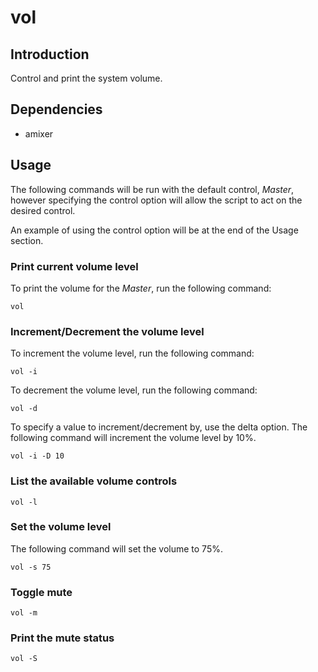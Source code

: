 # vol

## Introduction

Control and print the system volume.

## Dependencies

- amixer

## Usage

The following commands will be run with the default control, *Master*, however
specifying the control option will allow the script to act on the desired
control.

An example of using the control option will be at the end of the Usage section.

### Print current volume level

To print the volume for the *Master*, run the following command:
```
vol
```

### Increment/Decrement the volume level

To increment the volume level, run the following command:
```
vol -i
```

To decrement the volume level, run the following command:
```
vol -d
```

To specify a value to increment/decrement by, use the delta option. The
following command will increment the volume level by 10%.
```
vol -i -D 10
```

### List the available volume controls

```
vol -l
```

### Set the volume level

The following command will set the volume to 75%.
```
vol -s 75
```

### Toggle mute

```
vol -m
```

### Print the mute status

```
vol -S
```
